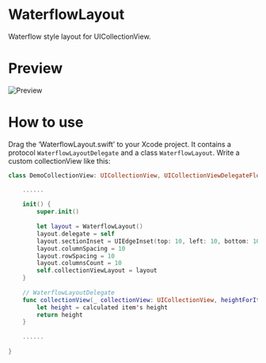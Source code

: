 # WaterflowLayout
Waterflow style layout for UICollectionView.
# Preview
![Preview](https://github.com/JinyaX/WaterflowLayout/blob/master/preview.gif)
# How to use
Drag the ‘WaterflowLayout.swift’ to your Xcode project. It contains a protocol `WaterflowLayoutDelegate` and a class `WaterflowLayout`.
Write a custom collectionView like this:
```swift
class DemoCollectionView: UICollectionView, UICollectionViewDelegateFlowLayout, WaterflowLayoutDelegate {

    ......
    
    init() {
        super.init()
        
        let layout = WaterflowLayout()
        layout.delegate = self
        layout.sectionInset = UIEdgeInset(top: 10, left: 10, bottom: 10, right: 10)
        layout.columnSpacing = 10
        layout.rowSpacing = 10
        layout.columnsCount = 10
        self.collectionViewLayout = layout
    }
    
    // WaterflowLayoutDelegate
    func collectionView(_ collectionView: UICollectionView, heightForItemAt indexPath: IndexPath) -> CGFloat {
        let height = calculated item's height
        return height
    }
    
    ......
    
}
```

